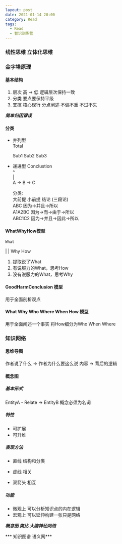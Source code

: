 ```yaml
---
layout: post
date: 2021-01-14 20:00
category: Read
tags:
  - Read
  - 智识训练营
---
```


### 线性思维 立体化思维


### 金字塔原理
#### 基本结构
1. 层次 高 -> 低
   逻辑层次保持一致
2. 分类 
   要点要保持平级
3. 支撑
   核心现行
   分点阐述
   不偏不重
   不过不失

***简单归因谬误***

#### 分类
- 并列型  
          Total  

  Sub1 Sub2 Sub3   

- 递进型
    Conclustion  
              ^  
              |  
      A -> B ->  C  

  分类:  
  大前提 小前提 结论 (三段论)  
  ABC 因为->并且->所以  
  A1A2BC 因为->而->由于->所以  
  ABC1C2 因为->并且->因此->所以  


#### WhatWhyHow模型
    What

   |       |
 Why    How

1. 提取说了What
2. 有说服力的What，思考How
3. 没有说服力的What，思考Why

#### GoodHarmConclusion 模型
用于全面剖析观点

#### What Why Who Where When How 模型
用于全面阐述一个事实 
将How细分为Who When Where

### 知识网络
#### 思维导图
作者说了什么 -> 作者为什么要这么说
 内容 -> 背后的逻辑

#### 概念图

##### 基本形式     

EntityA  - Relate -> EntityB 概念必须为名词

##### 特性

- 可扩展
- 可升维

##### 表现方法

- 直线 结构和分类

- 虚线  相关
- 双箭头 相互

##### 功能

- 微观上 可以分析知识点的内在逻辑
- 宏观上 可以延伸构建一张只是网络

***概念图 类比 大脑神经网络***

*** 知识图谱  语义网***